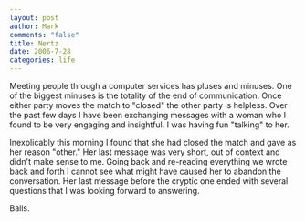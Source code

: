 ```yaml
--- 
layout: post
author: Mark
comments: "false"
title: Nertz
date: 2006-7-28
categories: life
---
```

Meeting people through a computer services has pluses and minuses. One of the biggest minuses is the totality of the end of communication. Once either party moves the match to "closed" the other party is helpless. Over the past few days I have been exchanging messages with a woman who I found to be very engaging and insightful. I was having fun "talking" to her.

Inexplicably this morning I found that she had closed the match and gave as her reason "other." Her last message was very short, out of context and didn't make sense to me. Going back and re-reading everything we wrote back and forth I cannot see what might have caused her to abandon the conversation. Her last message before the cryptic one ended with several questions that I was looking forward to answering.

Balls.
